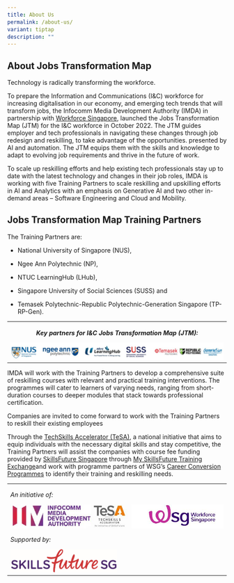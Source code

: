 ```yaml
---
title: About Us
permalink: /about-us/
variant: tiptap
description: ""
---
```

<h2>About Jobs Transformation Map</h2>
<p>Technology is radically transforming the workforce.</p>
<p>To prepare the Information and Communications (I&amp;C) workforce for
increasing digitalisation in our economy, and emerging tech trends that
will transform jobs, the Infocomm Media Development Authority (IMDA) in
partnership with <a href="https://www.wsg.gov.sg/" rel="noopener noreferrer nofollow" target="_blank">Workforce Singapore</a>,
launched the Jobs Transformation Map (JTM) for the I&amp;C workforce in
October 2022. The JTM guides employer and tech professionals in navigating
these changes through job redesign and reskilling, to take advantage of
the opportunities. presented by AI and automation. The JTM equips them
with the skills and knowledge to adapt to evolving job requirements and
thrive in the future of work.</p>
<p>To scale up reskilling efforts and help existing tech professionals stay
up to date with the latest technology and changes in their job roles, IMDA
is working with five Training Partners to scale reskilling and upskilling
efforts in AI and Analytics with an emphasis on Generative AI and two other
in-demand areas – Software Engineering and Cloud and Mobility.</p>
<h2>Jobs Transformation Map Training Partners</h2>
<p>The Training Partners are:</p>
<ul data-tight="true" class="tight">
<li>
<p>National University of Singapore (NUS),</p>
</li>
<li>
<p>Ngee Ann Polytechnic (NP),</p>
</li>
<li>
<p>NTUC LearningHub (LHub),</p>
</li>
<li>
<p>Singapore University of Social Sciences (SUSS) and</p>
</li>
<li>
<p>Temasek Polytechnic-Republic Polytechnic-Generation Singapore (TP-RP-Gen).</p>
</li>
</ul>
<table style="minWidth: 25px">
<colgroup>
<col>
</colgroup>
<tbody>
<tr>
<th rowspan="1" colspan="1">
<p><strong><em>Key partners for I&amp;C Jobs Transformation Map (JTM):</em></strong>
</p>
<div class="isomer-image-wrapper">
<img style="width: 100%" height="auto" width="100%" alt="" src="/images/key_TPs_logos.jpg">
</div>
</th>
</tr>
</tbody>
</table>
<p>IMDA will work with the Training Partners to develop a comprehensive suite
of reskilling courses with relevant and practical training interventions.
The programmes will cater to learners of varying needs, ranging from short-duration
courses to deeper modules that stack towards professional certification.&nbsp;</p>
<p>Companies are invited to come forward to work with the Training Partners
to reskill their existing employees</p>
<p>Through the <a href="https://www.imda.gov.sg/how-we-can-help/techskills-accelerator-tesa" rel="noopener noreferrer nofollow" target="_blank">TechSkills Accelerator (TeSA)</a>,
a national initiative that aims to equip individuals with the necessary
digital skills and stay competitive, the Training Partners will assist
the companies with course fee funding provided by <a href="https://www.skillsfuture.gov.sg/" rel="noopener noreferrer nofollow" target="_blank">SkillsFuture Singapore</a> through
<a href="https://www.myskillsfuture.gov.sg/content/portal/en/training-exchange/course-landing.html" rel="noopener noreferrer nofollow" target="_blank">My SkillsFuture Training Exchange</a>and work with programme partners
of WSG’s <a href="https://www.wsg.gov.sg/home/employers-industry-partners" rel="noopener noreferrer nofollow" target="_blank">Career Conversion Programmes</a> to
identify their training and reskilling needs.</p>
<table style="minWidth: 25px">
<colgroup>
<col>
</colgroup>
<tbody>
<tr>
<td rowspan="1" colspan="1">
<p><em>An initiative of:</em>
</p>
<p></p>
<div class="isomer-image-wrapper">
<img style="width: 100%" height="auto" width="100%" alt="" src="/images/imda_WSG_H_logo.jpg">
</div>
<p><em>Supported by:</em>
</p>
<div class="isomer-image-wrapper">
<img style="width: 50%;" height="auto" width="100%" alt="" src="/images/SSG_logo.jpg">
</div>
</td>
</tr>
</tbody>
</table>
<p></p>
